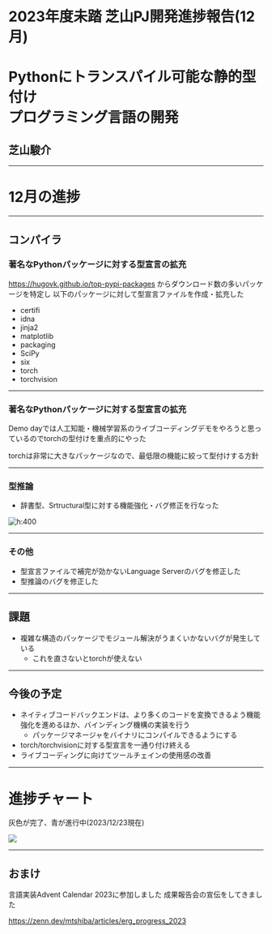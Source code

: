 2023年度未踏 芝山PJ開発進捗報告(12月)
===

# Pythonにトランスパイル可能な静的型付け<br>プログラミング言語の開発
## 芝山駿介

---
# 12月の進捗

---
## コンパイラ

### 著名なPythonパッケージに対する型宣言の拡充

https://hugovk.github.io/top-pypi-packages からダウンロード数の多いパッケージを特定し
以下のパッケージに対して型宣言ファイルを作成・拡充した

* certifi
* idna
* jinja2
* matplotlib
* packaging
* SciPy
* six
* torch
* torchvision

---

### 著名なPythonパッケージに対する型宣言の拡充

Demo dayでは人工知能・機械学習系のライブコーディングデモをやろうと思っているのでtorchの型付けを重点的にやった

torchは非常に大きなパッケージなので、最低限の機能に絞って型付けする方針

---
### 型推論

* 辞書型、Srtructural型に対する機能強化・バグ修正を行なった

![h:400](itemgetter.png)

---
### その他

* 型宣言ファイルで補完が効かないLanguage Serverのバグを修正した
* 型推論のバグを修正した

---

## 課題

* 複雑な構造のパッケージでモジュール解決がうまくいかないバグが発生している
	* これを直さないとtorchが使えない

---
## 今後の予定

* ネイティブコードバックエンドは、より多くのコードを変換できるよう機能強化を進めるほか、バインディング機構の実装を行う
	* パッケージマネージャをバイナリにコンパイルできるようにする
* torch/torchvisionに対する型宣言を一通り付け終える
* ライブコーディングに向けてツールチェインの使用感の改善

---
# 進捗チャート

灰色が完了、青が進行中(2023/12/23現在)

![](progress12.png)

---

## おまけ

言語実装Advent Calendar 2023に参加しました
成果報告会の宣伝をしてきました

https://zenn.dev/mtshiba/articles/erg_progress_2023

